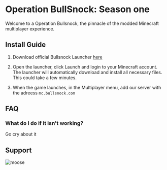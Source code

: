 # Operation BullSnock: Season one 

Welcome to a Operation Bullsnock, the pinnacle of the modded Minecraft multiplayer experience. 

## Install Guide

1. Download official Bullsnock Launcher [here](https://github.com/wyattjcotta/bullsnock/raw/gh-pages/Bullsnock%20Launcher.jar)

2. Open the launcher, click Launch and login to your Minecraft account. The launcher will automatically download and install all necessary files. This could take a few minutes.

3. When the game launches, in the Multiplayer menu, add our server with the adreess `mc.bullsnock.com`



## FAQ

### What do I do if it isn't working?

Go cry about it
 
## Support

![moose](https://i.pinimg.com/originals/90/04/46/90044669bf05839da07b5fb4efd5bf89.png)
